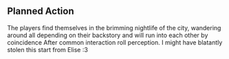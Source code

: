 
## Planned Action

The players find themselves in the brimming nightlife of the city, wandering around all depending on their backstory and will run into each other by coincidence
After common interaction roll perception. I might have blatantly stolen this start from Elise :3

